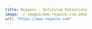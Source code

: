 ```yaml
---
title: Reywins - Infinitum Potentiale
image: ./_images/www.reywins.com.webp
url: "https://www.reywins.com"
---
```

